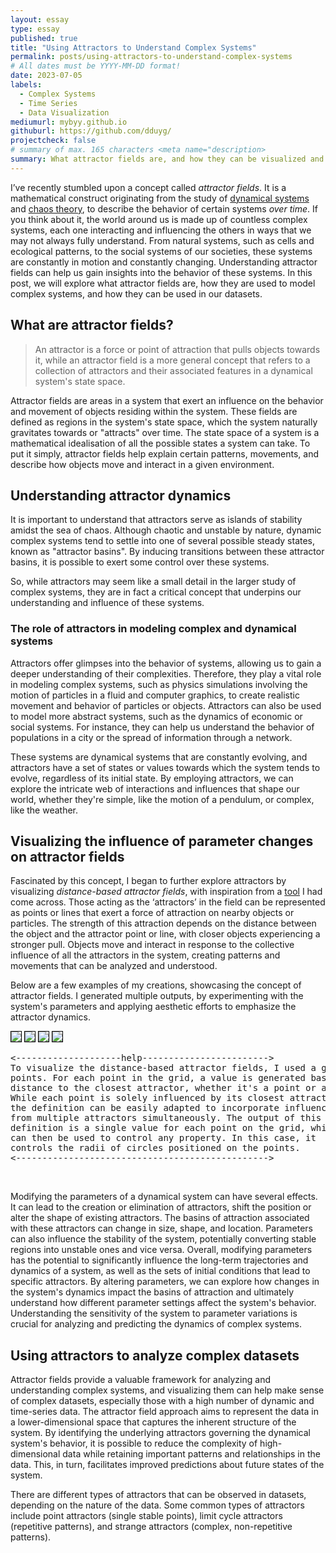 ```yaml
---
layout: essay
type: essay
published: true
title: "Using Attractors to Understand Complex Systems"
permalink: posts/using-attractors-to-understand-complex-systems
# All dates must be YYYY-MM-DD format!
date: 2023-07-05
labels:
  - Complex Systems
  - Time Series
  - Data Visualization
mediumurl: mybyy.github.io
githuburl: https://github.com/dduyg/
projectcheck: false
# summary of max. 165 characters <meta name="description>
summary: What attractor fields are, and how they can be visualized and applied in data science to understand complex datasets.
---
```


I’ve recently stumbled upon a concept called *attractor fields*. It is a mathematical construct originating from the study of <a href="https://en.m.wikipedia.org/wiki/Dynamical_systems_theory" target="_blank" class="lined">dynamical systems</a> and <a href="https://en.m.wikipedia.org/wiki/Chaos_theory" target="_blank" class="lined">chaos theory</a>, to describe the behavior of certain systems *over time*. If you think about it, the world around us is made up of countless complex systems, each one interacting and influencing the others in ways that we may not always fully understand. From natural systems, such as cells and ecological patterns, to the social systems of our societies, these systems are constantly in motion and constantly changing. Understanding attractor fields can help us gain insights into the behavior of these systems. In this post, we will explore what attractor fields are, how they are used to model complex systems, and how they can be used in our datasets.

## What are attractor fields? 

> An attractor is a force or point of attraction that pulls objects towards it, while an attractor field is a more general concept that refers to a collection of attractors and their associated features in a dynamical system's state space.

Attractor fields are areas in a system that exert an influence on the behavior and movement of objects residing within the system. These fields are defined as regions in the system's state space, which the system naturally gravitates towards or "attracts" over time. The state space of a system is a mathematical idealisation of all the possible states a system can take. To put it simply, attractor fields help explain certain patterns, movements, and describe how objects move and interact in a given environment.

## Understanding attractor dynamics

It is important to understand that attractors serve as islands of stability amidst the sea of chaos. Although chaotic and unstable by nature, dynamic complex systems tend to settle into one of several possible steady states, known as "attractor basins". By inducing transitions between these attractor basins, it is possible to exert some control over these systems.

So, while attractors may seem like a small detail in the larger study of complex systems, they are in fact a critical concept that underpins our understanding and influence of these systems.

### The role of attractors in modeling complex and dynamical systems

Attractors offer glimpses into the behavior of systems, allowing us to gain a deeper understanding of their complexities. Therefore, they play a vital role in modeling complex systems, such as physics simulations involving the motion of particles in a fluid and computer graphics, to create realistic movement and behavior of particles or objects. Attractors can also be used to model more abstract systems, such as the dynamics of economic or social systems. For instance, they can help us understand the behavior of populations in a city or the spread of information through a network.

These systems are dynamical systems that are constantly evolving, and attractors have a set of states or values towards which the system tends to evolve, regardless of its initial state. By employing attractors, we can explore the intricate web of interactions and influences that shape our world, whether they're simple, like the motion of a pendulum, or complex, like the weather.

## Visualizing the influence of parameter changes on attractor fields

Fascinated by this concept, I began to further explore attractors by visualizing *distance-based attractor fields*, with inspiration from a <a href="https://object-e.net/tools/attractorfields-tools-gh" target="_blank" class="lined">tool</a> I had come across. Those acting as the ‘attractors’ in the field can be represented as points or lines that exert a force of attraction on nearby objects or particles. The strength of this attraction depends on the distance between the object and the attractor point or line, with closer objects experiencing a stronger pull. Objects move and interact in response to the collective influence of all the attractors in the system, creating patterns and movements that can be analyzed and understood.

Below are a few examples of my creations, showcasing the concept of attractor fields. I generated multiple outputs, by experimenting with the system's parameters and applying aesthetic efforts to emphasize the attractor dynamics.

<div class="ui small images">
  <img class="ui image" src="/images/attractorfields1.png" style="border: 1px solid black;">
  <img class="ui image" src="/images/attractorfields4.jpg" style="border: 1px solid black;">
  <img class="ui image" src="/images/attractorfields2.png" style="border: 1px solid black;">
  <img class="ui image" src="/images/attractorfields3.png" style="border: 1px solid black;">
</div>

<pre>
<--------------------help------------------------>
To visualize the distance-based attractor fields, I used a grid of
points. For each point in the grid, a value is generated based on the 
distance to the closest attractor, whether it's a point or a line. 
While each point is solely influenced by its closest attractor, 
the definition can be easily adapted to incorporate influence 
from multiple attractors simultaneously. The output of this 
definition is a single value for each point on the grid, which 
can then be used to control any property. In this case, it 
controls the radii of circles positioned on the points.
<------------------------------------------------>
</pre>

<br>

Modifying the parameters of a dynamical system can have several effects. It can lead to the creation or elimination of attractors, shift the position or alter the shape of existing attractors. The basins of attraction associated with these attractors can change in size, shape, and location. Parameters can also influence the stability of the system, potentially converting stable regions into unstable ones and vice versa. Overall, modifying parameters has the potential to significantly influence the long-term trajectories and dynamics of a system, as well as the sets of initial conditions that lead to specific attractors. By altering parameters, we can explore how changes in the system's dynamics impact the basins of attraction and ultimately understand how different parameter settings affect the system's behavior. Understanding the sensitivity of the system to parameter variations is crucial for analyzing and predicting the dynamics of complex systems.

## Using attractors to analyze complex datasets

Attractor fields provide a valuable framework for analyzing and understanding complex systems, and visualizing them can help make sense of complex datasets, especially those with a high number of dynamic and time-series data. The attractor field approach aims to represent the data in a lower-dimensional space that captures the inherent structure of the system. By identifying the underlying attractors governing the dynamical system's behavior, it is possible to reduce the complexity of high-dimensional data while retaining important patterns and relationships in the data. This, in turn, facilitates improved predictions about future states of the system.

There are different types of attractors that can be observed in datasets, depending on the nature of the data. Some common types of attractors include point attractors (single stable points), limit cycle attractors (repetitive patterns), and strange attractors (complex, non-repetitive patterns).
